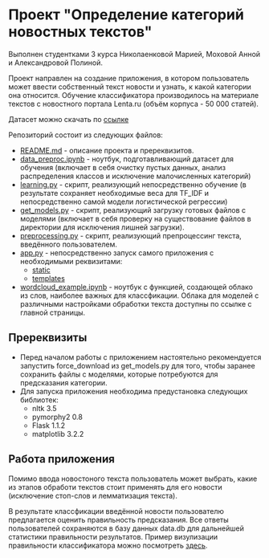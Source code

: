 # Проект "Определение категорий новостных текстов"
Выполнен студентками 3 курса Николаенковой Марией, Моховой Анной и Александровой Полиной.

Проект направлен на создание приложения, в котором пользователь может ввести собственный текст новости и узнать, к какой категории она относится. Обучение классификатора производилось на материале текстов с новостного портала Lenta.ru (объём корпуса - 50 000 статей). 

Датасет можно скачать по [ссылке](https://drive.google.com/file/d/1-6ECrlJB69HMTB1M3W1P6BwHVeCS0hLY/view?usp=sharing)

Репозиторий состоит из следующих файлов:
* [README.md](https://github.com/nikolmash/news_category_detection/blob/master/README.md) - описание проекта и пререквизитов.
* [data_preproc.ipynb](https://github.com/nikolmash/news_category_detection/blob/master/data_preproc.ipynb) - ноутбук, подготавливающий датасет для обучения (включает в себя очистку пустых данных, анализ распределения классов и исключение малочисленных категорий)
* [learning.py](https://github.com/nikolmash/news_category_detection/blob/master/learning.py) - скрипт, реализующий непосредственно обучение (в результате сохраняет необходимые веса для TF_IDF и непосредственно самой модели логистической регрессии)
* [get_models.py](https://github.com/nikolmash/news_category_detection/blob/master/get_models.py) - скрипт, реализующий загрузку готовых файлов с моделями (включает в себя проверку на существование файлов в директории для исключения лишней загрузки).
* [preprocessing.py](https://github.com/nikolmash/news_category_detection/blob/master/preprocessing.py) - скрипт, реализующий препроцессинг текста, введённого пользователем.
* [app.py](https://github.com/nikolmash/news_category_detection/blob/master/app.py) - непосредственно запуск самого приложения с необходимыми реквизитами:
  * [static](https://github.com/nikolmash/news_category_detection/tree/master/static)
  * [templates](https://github.com/nikolmash/news_category_detection/tree/master/templates)
* [wordcloud_example.ipynb](https://github.com/nikolmash/news_category_detection/blob/master/wordcloud_example.ipynb) - ноутбук с функцией, создающей облако из слов, наиболее важных для классфикации. Облака для моделей с различными настройками обработки текста доступны по ссылке с главной страницы.

## Пререквизиты
* Перед началом работы с приложением настоятельно рекомендуется запустить force_download из get_models.py для того, чтобы заранее сохранить файлы с моделями, которые потребуются для предсказания категории.
* Для запуска приложения необходима предустановка следующих библиотек:
  * nltk 3.5
  * pymorphy2 0.8
  * Flask 1.1.2
  * matplotlib 3.2.2

## Работа приложения
Помимо ввода новостоного текста пользователь может выбрать, какие из этапов обработи текстов стоит применять для его новости (исключение стоп-слов и лемматизация текста).

В результате классфикации введённой новости пользователю предлагается оценить правильность предсказания. Все ответы пользователей сохраняются в базу данных data.db для дальнейшей статистики правильности результатов. Пример визулизации правильности классификатора можно посмотреть [здесь](https://github.com/nikolmash/news_category_detection/blob/master/static/statistics.png).
